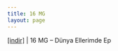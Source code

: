 ```yaml
---
title: 16 MG
layout: page
---
```

<a href="https://cloud.mail.ru/public/54652735cba1/16MG%20-%20D%C3%BCnya%20Ellerimde%20EP" target="_blank">[indir]</a> | 16 MG &#8211; Dünya Ellerimde Ep